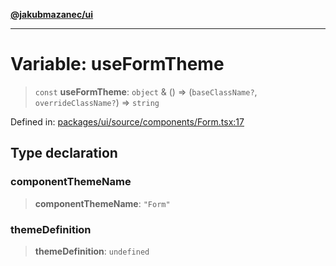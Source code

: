 [**@jakubmazanec/ui**](../README.md)

---

# Variable: useFormTheme

> `const` **useFormTheme**: `object` & () => (`baseClassName?`, `overrideClassName?`) => `string`

Defined in:
[packages/ui/source/components/Form.tsx:17](https://github.com/jakubmazanec/tools/blob/c36a857a499e2c0c4f38fc4405cb987b357adf10/packages/ui/source/components/Form.tsx#L17)

## Type declaration

### componentThemeName

> **componentThemeName**: `"Form"`

### themeDefinition

> **themeDefinition**: `undefined`

